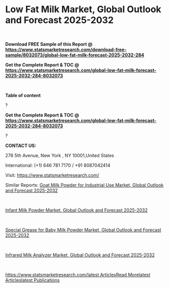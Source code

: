 <h1>Low Fat Milk Market, Global Outlook and Forecast 2025-2032</h1><br/><p><strong>Download FREE Sample of this Report @ <a href="https://www.statsmarketresearch.com/download-free-sample/8032073/global-low-fat-milk-forecast-2025-2032-284">https://www.statsmarketresearch.com/download-free-sample/8032073/global-low-fat-milk-forecast-2025-2032-284</a></strong></p>
 
 
 
 <div><b>Get the Complete Report & TOC @ <a href="https://www.statsmarketresearch.com/global-low-fat-milk-forecast-2025-2032-284-8032073">https://www.statsmarketresearch.com/global-low-fat-milk-forecast-2025-2032-284-8032073</a></b></div>
 
 
 
 <p><br />
 
 <b>Table of content</b></p>
 
 
 
 <p>? </p>
 
 
 
 <div><b>Get the Complete Report & TOC @ <a href="https://www.statsmarketresearch.com/global-low-fat-milk-forecast-2025-2032-284-8032073">https://www.statsmarketresearch.com/global-low-fat-milk-forecast-2025-2032-284-8032073</a></b></div>
 
 
 
 <p>? </p>
 
 
 
 <p><b>CONTACT US:</b><br />
 
 276 5th Avenue, New York , NY 10001,United States<br />
 
 International: (+1) 646 781 7170 / +91 8087042414<br />
 
 Visit: <a href="https://www.statsmarketresearch.com/">https://www.statsmarketresearch.com/</a><br />
 
 Similar Reports: <a href="https://www.statsmarketresearch.com/global-low-fat-milk-forecast-2025-2032-284-8032073">Goat Milk Powder for Industrial Use Market, Global Outlook and Forecast 2025-2032</a><br />
 
 <br />
 
 <a href="https://www.statsmarketresearch.com/global-low-fat-milk-forecast-2025-2032-284-8032073">Infant Milk Powder Market, Global Outlook and Forecast 2025-2032</a><br />
 
 <br />
 
 <a href="https://www.statsmarketresearch.com/global-low-fat-milk-forecast-2025-2032-284-8032073">Special Grease for Baby Milk Powder Market, Global Outlook and Forecast 2025-2032</a><br />
 
 <br />
 
 <a href="https://www.statsmarketresearch.com/global-low-fat-milk-forecast-2025-2032-284-8032073">Infrared Milk Analyzer Market, Global Outlook and Forecast 2025-2032</a><br />
 
 <br />
 
 <a href="https://gyeongbokgung.com">https://www.statsmarketresearch.com/</a><a href="https://hallyeomaritime.com">latest Articles</a><a href="https://jingwansa.com">Read More</a><a href="https://nguoiviet.jp/">latest Articles</a><a href="https://www.intelmarketresearch.com/">latest Publications</a></p>